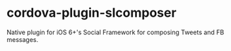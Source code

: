 cordova-plugin-slcomposer
=========================

Native plugin for iOS 6+'s Social Framework for composing Tweets and FB
messages.
